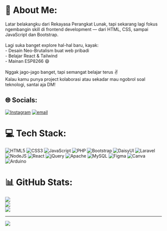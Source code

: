 # 💫 About Me:
Latar belakangku dari Rekayasa Perangkat Lunak, tapi sekarang lagi fokus ngembangin skill di frontend development — dari HTML, CSS, sampai JavaScript dan Bootstrap.<br><br>Lagi suka banget explore hal-hal baru, kayak:<br>- Desain Neo-Brutalism buat web pribadi  <br>- Belajar React & Tailwind  <br>- Mainan ESP8266 😄<br><br>Nggak jago-jago banget, tapi semangat belajar terus ✌️  <br>Kalau kamu punya project kolaborasi atau sekadar mau ngobrol soal teknologi, santai aja DM!<br>


## 🌐 Socials:
[![Instagram](https://img.shields.io/badge/Instagram-%23E4405F.svg?logo=Instagram&logoColor=white)](https://instagram.com/rabbitcwan) [![email](https://img.shields.io/badge/Email-D14836?logo=gmail&logoColor=white)](mailto:bagasandriansyah77@gmail.com) 

# 💻 Tech Stack:
![HTML5](https://img.shields.io/badge/html5-%23E34F26.svg?style=for-the-badge&logo=html5&logoColor=white) ![CSS3](https://img.shields.io/badge/css3-%231572B6.svg?style=for-the-badge&logo=css3&logoColor=white) ![JavaScript](https://img.shields.io/badge/javascript-%23323330.svg?style=for-the-badge&logo=javascript&logoColor=%23F7DF1E) ![PHP](https://img.shields.io/badge/php-%23777BB4.svg?style=for-the-badge&logo=php&logoColor=white) ![Bootstrap](https://img.shields.io/badge/bootstrap-%238511FA.svg?style=for-the-badge&logo=bootstrap&logoColor=white) ![DaisyUI](https://img.shields.io/badge/daisyui-5A0EF8?style=for-the-badge&logo=daisyui&logoColor=white) ![Laravel](https://img.shields.io/badge/laravel-%23FF2D20.svg?style=for-the-badge&logo=laravel&logoColor=white) ![NodeJS](https://img.shields.io/badge/node.js-6DA55F?style=for-the-badge&logo=node.js&logoColor=white) ![React](https://img.shields.io/badge/react-%2320232a.svg?style=for-the-badge&logo=react&logoColor=%2361DAFB) ![jQuery](https://img.shields.io/badge/jquery-%230769AD.svg?style=for-the-badge&logo=jquery&logoColor=white) ![Apache](https://img.shields.io/badge/apache-%23D42029.svg?style=for-the-badge&logo=apache&logoColor=white) ![MySQL](https://img.shields.io/badge/mysql-4479A1.svg?style=for-the-badge&logo=mysql&logoColor=white) ![Figma](https://img.shields.io/badge/figma-%23F24E1E.svg?style=for-the-badge&logo=figma&logoColor=white) ![Canva](https://img.shields.io/badge/Canva-%2300C4CC.svg?style=for-the-badge&logo=Canva&logoColor=white) ![Arduino](https://img.shields.io/badge/-Arduino-00979D?style=for-the-badge&logo=Arduino&logoColor=white)
# 📊 GitHub Stats:
![](https://github-readme-stats.vercel.app/api?username=BagasAndriansyah&theme=radical&hide_border=true&include_all_commits=false&count_private=false)<br/>
![](https://nirzak-streak-stats.vercel.app/?user=BagasAndriansyah&theme=radical&hide_border=true)<br/>
![](https://github-readme-stats.vercel.app/api/top-langs/?username=BagasAndriansyah&theme=radical&hide_border=true&include_all_commits=false&count_private=false&layout=compact)

---
[![](https://visitcount.itsvg.in/api?id=BagasAndriansyah&icon=0&color=0)](https://visitcount.itsvg.in)